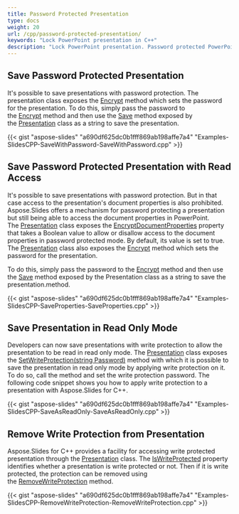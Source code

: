 ```yaml
---
title: Password Protected Presentation
type: docs
weight: 20
url: /cpp/password-protected-presentation/
keywords: "Lock PowerPoint presentation in C++"
description: "Lock PowerPoint presentation. Password protected PowerPoint in C++"
---
```


## **Save Password Protected Presentation**
It's possible to save presentations with password protection. The presentation class exposes the [Encrypt](http://www.aspose.com/api/net/slides/aspose.slides/protectionmanager/methods/encrypt) method which sets the password for the presentation. To do this, simply pass the password to the [Encrypt](http://www.aspose.com/api/net/slides/aspose.slides/protectionmanager/methods/encrypt) method and then use the [Save](http://www.aspose.com/api/net/slides/aspose.slides/presentation/methods/save/index) method exposed by the [Presentation](http://www.aspose.com/api/net/slides/aspose.slides/presentation) class as a string to save the presentation.

{{< gist "aspose-slides" "a690df625dc0b1fff869ab198affe7a4" "Examples-SlidesCPP-SaveWithPassword-SaveWithPassword.cpp" >}}

## **Save Password Protected Presentation with Read Access**
It's possible to save presentations with password protection. But in that case access to the presentation's document properties is also prohibited. Aspose.Slides offers a mechanism for password protecting a presentation but still being able to access the document properties in PowerPoint. The [Presentation](http://www.aspose.com/api/net/slides/aspose.slides/presentation) class exposes the [EncryptDocumentProperties](http://www.aspose.com/api/net/slides/aspose.slides/protectionmanager/properties/index) property that takes a Boolean value to allow or disallow access to the document properties in password protected mode. By default, its value is set to true. The [Presentation](http://www.aspose.com/api/net/slides/aspose.slides/presentation) class also exposes the [Encrypt](http://www.aspose.com/api/net/slides/aspose.slides/protectionmanager/methods/encrypt) method which sets the password for the presentation.

To do this, simply pass the password to the [Encrypt](http://www.aspose.com/api/net/slides/aspose.slides/protectionmanager/methods/encrypt) method and then use the [Save](http://www.aspose.com/api/net/slides/aspose.slides/presentation/methods/save/index) method exposed by the Presentation class as a string to save the presentation.method.

{{< gist "aspose-slides" "a690df625dc0b1fff869ab198affe7a4" "Examples-SlidesCPP-SaveProperties-SaveProperties.cpp" >}}


## **Save Presentation in Read Only Mode**
Developers can now save presentations with write protection to allow the presentation to be read in read only mode. The [Presentation](http://www.aspose.com/api/net/slides/aspose.slides/presentation) class exposes the [SetWriteProtection(string Password)](http://www.aspose.com/api/net/slides/aspose.slides/presentation/methods/setwriteprotection) method with which it is possible to save the presentation in read only mode by applying write protection on it. To do so, call the method and set the write protection password. The following code snippet shows you how to apply write protection to a presentation with Aspose.Slides for C++.

{{< gist "aspose-slides" "a690df625dc0b1fff869ab198affe7a4" "Examples-SlidesCPP-SaveAsReadOnly-SaveAsReadOnly.cpp" >}}

## **Remove Write Protection from Presentation**
Aspose.Slides for C++ provides a facility for accessing write protected presentation through the [Presentation](http://www.aspose.com/api/net/slides/aspose.slides/presentation) class. The [IsWriteProtected](http://www.aspose.com/api/net/slides/aspose.slides/presentation/properties/iswriteprotected) property identifies whether a presentation is write protected or not. Then if it is write protected, the protection can be removed using the [RemoveWriteProtection](http://www.aspose.com/api/net/slides/aspose.slides/presentation/methods/removewriteprotection) method.

{{< gist "aspose-slides" "a690df625dc0b1fff869ab198affe7a4" "Examples-SlidesCPP-RemoveWriteProtection-RemoveWriteProtection.cpp" >}}
